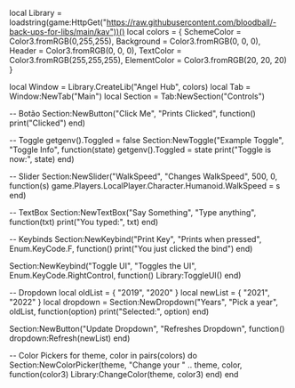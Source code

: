 local Library = loadstring(game:HttpGet("https://raw.githubusercontent.com/bloodball/-back-ups-for-libs/main/kav"))()
local colors = {
    SchemeColor = Color3.fromRGB(0,255,255),
    Background = Color3.fromRGB(0, 0, 0),
    Header = Color3.fromRGB(0, 0, 0),
    TextColor = Color3.fromRGB(255,255,255),
    ElementColor = Color3.fromRGB(20, 20, 20)
}

local Window = Library.CreateLib("Angel Hub", colors)
local Tab = Window:NewTab("Main")
local Section = Tab:NewSection("Controls")

-- Botão
Section:NewButton("Click Me", "Prints Clicked", function()
    print("Clicked")
end)

-- Toggle
getgenv().Toggled = false
Section:NewToggle("Example Toggle", "Toggle Info", function(state)
    getgenv().Toggled = state
    print("Toggle is now:", state)
end)

-- Slider
Section:NewSlider("WalkSpeed", "Changes WalkSpeed", 500, 0, function(s)
    game.Players.LocalPlayer.Character.Humanoid.WalkSpeed = s
end)

-- TextBox
Section:NewTextBox("Say Something", "Type anything", function(txt)
    print("You typed:", txt)
end)

-- Keybinds
Section:NewKeybind("Print Key", "Prints when pressed", Enum.KeyCode.F, function()
    print("You just clicked the bind")
end)

Section:NewKeybind("Toggle UI", "Toggles the UI", Enum.KeyCode.RightControl, function()
    Library:ToggleUI()
end)

-- Dropdown
local oldList = { "2019", "2020" }
local newList = { "2021", "2022" }
local dropdown = Section:NewDropdown("Years", "Pick a year", oldList, function(option)
    print("Selected:", option)
end)

Section:NewButton("Update Dropdown", "Refreshes Dropdown", function()
    dropdown:Refresh(newList)
end)

-- Color Pickers
for theme, color in pairs(colors) do
    Section:NewColorPicker(theme, "Change your " .. theme, color, function(color3)
        Library:ChangeColor(theme, color3)
    end)
end
